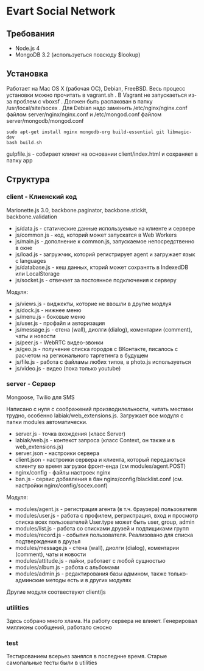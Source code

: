 # Evart Social Network
## Требования
* Node.js 4
* MongoDB 3.2 (используеться повсюду $lookup)
## Установка
Работает на Mac OS X (рабочая ОС), Debian, FreeBSD. Весь процесс установки можно прочитать в vagrant.sh .
В Vagrant не запускаеться из-за проблем с vboxsf .
Должен быть распакован в папку /usr/local/site/socex .
  Для Debian надо заменить /etc/nginx/nginx.conf файлом server/nginx/nginx.conf и /etc/mongod.conf
  файлом server/mongodb/mongod.conf
```
sudo apt-get install nginx mongodb-org build-essential git libmagic-dev
bash build.sh
```

gulpfile.js - собирает клиент на основании client/index.html и сохраняет в папку app
## Структура
### client - Клиенский код

Marionette.js 3.0, backbone.paginator, backbone.stickit, backbone.validation

* js/data.js - статические данные используемые на клиенте и сервере
* js/common.js - код, которий может запускатся в Web Workers
* js/main.js - дополнение к common.js, запускаемое непосредственно в окне
* js/load.js - загружчик, которий регистрирует agent и загружает язык с languages
* js/database.js - кеш данных, кторий может сохранять в IndexedDB или LocalStorage
* js/socket.js - отвечает за постоянное подключения к серверу

Модуля:
* js/views.js - виджекты, которие не ввошли в другие модлуя
* js/dock.js - нижнее меню
* js/menu.js - боковые меню
* js/user.js - профайл и авторизация
* js/message.js - стена (wall), диолги (dialog), коментарии (comment), чаты и новости
* js/peer.js - WebRTC видео-звонки
* js/geo.js - получение списка городов с ВКонтакте, писалось с расчетом на регионального таргетинга в будущем
* js/file.js - работа с файламы любих типов, в photo.js используеться
* js/video.js - видео (пока только youtube)

### server - Сервер

Mongoose, Twilio для SMS

Написано с нуля с соображений производилельности, читать местами трудно, особенно labiak/web_extensions.js.
Загружает все модуля с папки modules автоматически.

* server.js - точка вхождения (класс Server)
* labiak/web.js - контекст запроса (класс Context, он также и в web_extensions.js)
* server.json - настроики сервера
* client.json - настроики сервера и клиента, который передаються клиенту во время загрузки фронт-енда (см modules/agent.POST)
* nginx/config - файлы настроек nginx
* ban.js - сервис добавления в бан nginx/config/blacklist.conf (cм. настройки nginx/config/socex.conf)

Модуля:
* modules/agent.js - регистрация агента (в т.ч. браузера) пользователя
* modules/user.js - работа с профилем, регристрация, вход и просмотр списка всех пользователей
User.type может быть user, group, admin
* modules/list.js - работа со списками друзей и подпищиками групп
* modules/record.js - события пользователя. Реализовано для списка подтверждения в друзья
* modules/message.js - стена (wall), диолги (dialog), коментарии (comment), чаты и новости
* modules/attitude.js - лайки, работает с любой сущностью
* modules/album.js - работа с альбомами
* modules/admin.js - редактирования базы админом, также только-админские методы есть и в других модулях

Другие модуля соотвествуют client/js

### utilities
Здесь собрано много хлама. На работу сервера не влияет.
Генерировал миллионы сообщений, работало сносно

### test
Тестированием всерьез занялся в последнне время. Старые самопальные тесты были в utilities
